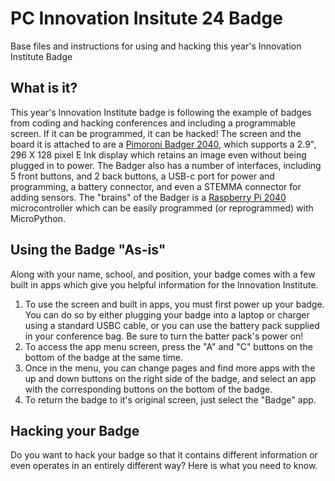# PC Innovation Insitute 24 Badge
 Base files and instructions for using and hacking this year's Innovation Institute Badge

## What is it?
This year's Innovation Institute badge is following the example of badges from coding and hacking conferences and including a programmable screen. If it can be programmed, it can be hacked! The screen and the board it is attached to are a [Pimoroni Badger 2040](https://shop.pimoroni.com/products/badger-2040?variant=39752959852627), which supports a 2.9", 296 X 128 pixel E Ink display which retains an image even without being plugged in to power. The Badger also has a number of interfaces, including 5 front buttons, and 2 back buttons, a USB-c port for power and programming, a battery connector, and even a STEMMA connector for adding sensors. The "brains" of the Badger is a [Raspberry Pi 2040](https://www.raspberrypi.com/products/rp2040/) microcontroller which can be easily programmed (or reprogrammed) with MicroPython.

## Using the Badge "As-is"
Along with your name, school, and position, your badge comes with a few built in apps which give you helpful information for the Innovation Institute.
1. To use the screen and built in apps, you must first power up your badge. You can do so by either plugging your badge into a laptop or charger using a standard USBC cable, or you can use the battery pack supplied in your conference bag. Be sure to turn the batter pack's power on!
2. To access the app menu screen, press the "A" and "C" buttons on the bottom of the badge at the same time.
3. Once in the menu, you can change pages and find more apps with the up and down buttons on the right side of the badge, and select an app with the corresponding buttons on the bottom of the badge.
4. To return the badge to it's original screen, just select the "Badge" app.

## Hacking your Badge
Do you want to hack your badge so that it contains different information or even operates in an entirely different way? Here is what you need to know.

